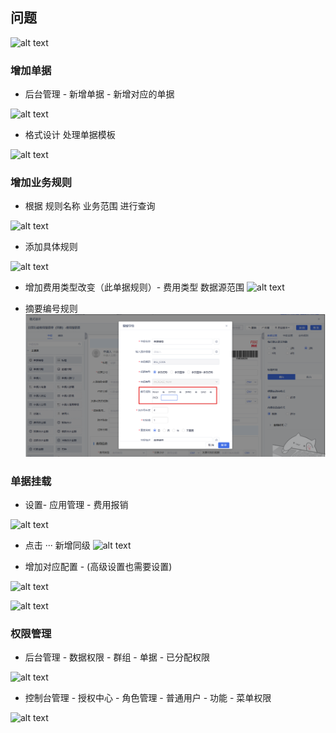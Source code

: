 ## 问题
![alt text](https:\\cdn.jsdelivr.net\gh\qingyun201908\qingyun201908.github.io@images\images\处理新增单据对象-日常行政费用报销单(其他)\企业微信截图_17514456915236.png)
### 增加单据
*  后台管理 - 新增单据 - 新增对应的单据

![alt text](https:\\cdn.jsdelivr.net\gh\qingyun201908\qingyun201908.github.io@images\images\处理新增单据对象-日常行政费用报销单(其他)\image.png)
* 格式设计 处理单据模板

![alt text](https:\\cdn.jsdelivr.net\gh\qingyun201908\qingyun201908.github.io@images\images\处理新增单据对象-日常行政费用报销单(其他)\image-1.png)

### 增加业务规则
* 根据 规则名称 业务范围 进行查询  

![alt text](https:\\cdn.jsdelivr.net\gh\qingyun201908\qingyun201908.github.io@images\images\处理新增单据对象-日常行政费用报销单(其他)\image-2.png)
* 添加具体规则

![alt text](https:\\cdn.jsdelivr.net\gh\qingyun201908\qingyun201908.github.io@images\images\处理新增单据对象-日常行政费用报销单(其他)\image-3.png)

* 增加费用类型改变（此单据规则）- 费用类型  数据源范围
![alt text](https:\\cdn.jsdelivr.net\gh\qingyun201908\qingyun201908.github.io@images\images\处理新增单据对象-日常行政费用报销单(其他)\image-5.png)


* 摘要编号规则
![alt text](<屏幕截图 2025-07-03 112359.png>)


### 单据挂载
* 设置- 应用管理 - 费用报销

![alt text](https:\\cdn.jsdelivr.net\gh\qingyun201908\qingyun201908.github.io@images\images\处理新增单据对象-日常行政费用报销单(其他)\image-6.png)
* 点击 ··· 新增同级
![alt text](https:\\cdn.jsdelivr.net\gh\qingyun201908\qingyun201908.github.io@images\images\处理新增单据对象-日常行政费用报销单(其他)\image-7.png)

* 增加对应配置 - (高级设置也需要设置)

![alt text](https:\\cdn.jsdelivr.net\gh\qingyun201908\qingyun201908.github.io@images\images\处理新增单据对象-日常行政费用报销单(其他)\image-8.png)

![alt text](https:\\cdn.jsdelivr.net\gh\qingyun201908\qingyun201908.github.io@images\images\处理新增单据对象-日常行政费用报销单(其他)\image-9.png)

### 权限管理
* 后台管理 - 数据权限 - 群组 - 单据 - 已分配权限

![alt text](https:\\cdn.jsdelivr.net\gh\qingyun201908\qingyun201908.github.io@images\images\处理新增单据对象-日常行政费用报销单(其他)\image-10.png)

* 控制台管理 - 授权中心 - 角色管理 - 普通用户 - 功能 - 菜单权限

![alt text](https:\\cdn.jsdelivr.net\gh\qingyun201908\qingyun201908.github.io@images\images\处理新增单据对象-日常行政费用报销单(其他)\image-11.png)


